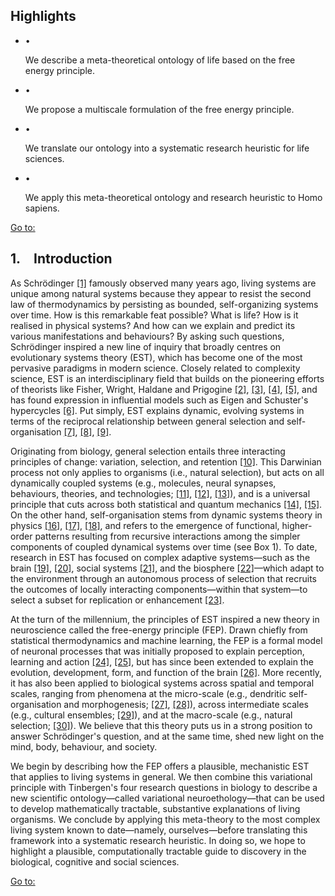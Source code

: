 ## Highlights

- •
    
    We describe a meta-theoretical ontology of life based on the free energy principle.
    
- •
    
    We propose a multiscale formulation of the free energy principle.
    
- •
    
    We translate our ontology into a systematic research heuristic for life sciences.
    
- •
    
    We apply this meta-theoretical ontology and research heuristic to Homo sapiens.
    

[Go to:](# "Go to other sections in this page")

## 1. Introduction

As Schrödinger [[1]](#br0010) famously observed many years ago, living systems are unique among natural systems because they appear to resist the second law of thermodynamics by persisting as bounded, self-organizing systems over time. How is this remarkable feat possible? What is life? How is it realised in physical systems? And how can we explain and predict its various manifestations and behaviours? By asking such questions, Schrödinger inspired a new line of inquiry that broadly centres on evolutionary systems theory (EST), which has become one of the most pervasive paradigms in modern science. Closely related to complexity science, EST is an interdisciplinary field that builds on the pioneering efforts of theorists like Fisher, Wright, Haldane and Prigogine [[2]](#br0020), [[3]](#br0030), [[4]](#br0040), [[5]](#br0050), and has found expression in influential models such as Eigen and Schuster's hypercycles [[6]](#br0060). Put simply, EST explains dynamic, evolving systems in terms of the reciprocal relationship between general selection and self-organisation [[7]](#br0070), [[8]](#br0080), [[9]](#br0090).

Originating from biology, general selection entails three interacting principles of change: variation, selection, and retention [[10]](#br0100). This Darwinian process not only applies to organisms (i.e., natural selection), but acts on all dynamically coupled systems (e.g., molecules, neural synapses, behaviours, theories, and technologies; [[11]](#br0110), [[12]](#br0120), [[13]](#br0130)), and is a universal principle that cuts across both statistical and quantum mechanics [[14]](#br0140), [[15]](#br0150). On the other hand, self-organisation stems from dynamic systems theory in physics [[16]](#br0160), [[17]](#br0170), [[18]](#br0180), and refers to the emergence of functional, higher-order patterns resulting from recursive interactions among the simpler components of coupled dynamical systems over time (see Box 1). To date, research in EST has focused on complex adaptive systems—such as the brain [[19]](#br0190), [[20]](#br0200), social systems [[21]](#br0210), and the biosphere [[22]](#br0220)—which adapt to the environment through an autonomous process of selection that recruits the outcomes of locally interacting components—within that system—to select a subset for replication or enhancement [[23]](#br0230).

At the turn of the millennium, the principles of EST inspired a new theory in neuroscience called the free-energy principle (FEP). Drawn chiefly from statistical thermodynamics and machine learning, the FEP is a formal model of neuronal processes that was initially proposed to explain perception, learning and action [[24]](#br0240), [[25]](#br1110), but has since been extended to explain the evolution, development, form, and function of the brain [[26]](#br0260). More recently, it has also been applied to biological systems across spatial and temporal scales, ranging from phenomena at the micro-scale (e.g., dendritic self-organisation and morphogenesis; [[27]](#br0270), [[28]](#br0280)), across intermediate scales (e.g., cultural ensembles; [[29]](#br0290)), and at the macro-scale (e.g., natural selection; [[30]](#br0300)). We believe that this theory puts us in a strong position to answer Schrödinger's question, and at the same time, shed new light on the mind, body, behaviour, and society.

We begin by describing how the FEP offers a plausible, mechanistic EST that applies to living systems in general. We then combine this variational principle with Tinbergen's four research questions in biology to describe a new scientific ontology—called variational neuroethology—that can be used to develop mathematically tractable, substantive explanations of living organisms. We conclude by applying this meta-theory to the most complex living system known to date—namely, ourselves—before translating this framework into a systematic research heuristic. In doing so, we hope to highlight a plausible, computationally tractable guide to discovery in the biological, cognitive and social sciences.

[Go to:](# "Go to other sections in this page")
